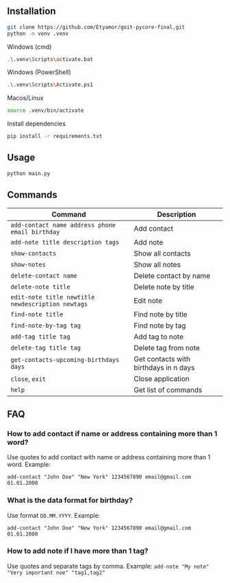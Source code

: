 ## Installation
```bash
git clone https://github.com/Etyamor/goit-pycore-final.git
python -m venv .venv
```
Windows (cmd)
```bash
.\.venv\Scripts\activate.bat
```
Windows (PowerShell)
```bash
.\.venv\Scripts\Activate.ps1
```
Macos/Linux
```bash
source .venv/bin/activate
```
Install dependencies
```bash
pip install -r requirements.txt
```
## Usage
```bash
python main.py
```
## Commands
| Command                                           | Description                           |
|---------------------------------------------------|---------------------------------------|
| `add-contact name address phone email birthday`   | Add contact                           |
| `add-note title description tags`                 | Add note                              |
| `show-contacts`                                   | Show all contacts                     |
| `show-notes`                                      | Show all notes                        |
| `delete-contact name`                             | Delete contact by name                |
| `delete-note title`                               | Delete note by title                  |
| `edit-note title newtitle newdescription newtags` | Edit note                             |
| `find-note title`                                 | Find note by title                    |
| `find-note-by-tag tag`                            | Find note by tag                      |
| `add-tag title tag`                               | Add tag to note                       |
| `delete-tag title tag`                            | Delete tag from note                  |
| `get-contacts-upcoming-birthdays days`            | Get contacts with birthdays in n days |
| `close`, `exit`                                   | Close application                     |
| `help`                                            | Get list of commands                  |
## FAQ
### How to add contact if name or address containing more than 1 word?
Use quotes to add contact with name or address containing more than 1 word. Example:

`add-contact "John Doe" "New York" 1234567890 email@gmail.com 01.01.2000`

### What is the data format for birthday?
Use format `DD.MM.YYYY`. Example:

`add-contact "John Doe" "New York" 1234567890 email@gmail.com 01.01.2000`

### How to add note if I have more than 1 tag?
Use quotes and separate tags by comma. Example:
`add-note "My note" "Very important noe" "tag1,tag2"`